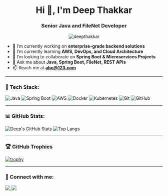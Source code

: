 <h1 align="center">Hi 👋, I'm Deep Thakkar</h1>
<h3 align="center">Senior Java and FileNet Developer</h3>

<p align="center">
  <img src="https://komarev.com/ghpvc/?username=deepthakkar&label=Profile%20views&color=0e75b6&style=flat" alt="deepthakkar" />
</p>

- 🔭 I’m currently working on **enterprise-grade backend solutions**
- 🌱 I’m currently learning **AWS, DevOps, and Cloud Architecture**
- 👯 I’m looking to collaborate on **Spring Boot & Microservices Projects**
- 💬 Ask me about **Java, Spring Boot, FileNet, REST APIs**
- 📫 Reach me at **abc@123.com**

---

### 🧰 Tech Stack:

![Java](https://img.shields.io/badge/-Java-333333?style=flat&logo=java)
![Spring Boot](https://img.shields.io/badge/-SpringBoot-333333?style=flat&logo=spring-boot)
![AWS](https://img.shields.io/badge/-AWS-333333?style=flat&logo=amazonaws)
![Docker](https://img.shields.io/badge/-Docker-333333?style=flat&logo=docker)
![Kubernetes](https://img.shields.io/badge/-Kubernetes-333333?style=flat&logo=kubernetes)
![Git](https://img.shields.io/badge/-Git-333333?style=flat&logo=git)
![GitHub](https://img.shields.io/badge/-GitHub-333333?style=flat&logo=github)

---

### 📊 GitHub Stats:

![Deep's GitHub Stats](https://github-readme-stats.vercel.app/api?username=deepthakkar&show_icons=true&theme=radical)
![Top Langs](https://github-readme-stats.vercel.app/api/top-langs/?username=deepthakkar&layout=compact&theme=radical)

---

### 🏆 GitHub Trophies

[![trophy](https://github-profile-trophy.vercel.app/?username=deepthakkar&theme=radical)](https://github.com/ryo-ma/github-profile-trophy)

---

### 🤝 Connect with me:

<p align="left">
  <a href="https://linkedin.com/in/deep-thakkar" target="_blank">
    <img src="https://img.shields.io/badge/LinkedIn-0077B5?style=flat&logo=linkedin&logoColor=white"/>
  </a>
  <a href="https://github.com/deepthakkar" target="_blank">
    <img src="https://img.shields.io/badge/GitHub-100000?style=flat&logo=github&logoColor=white"/>
  </a>
</p>
